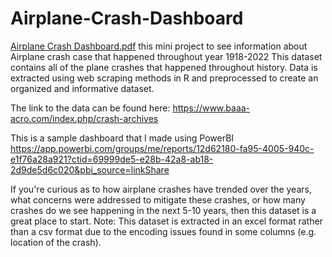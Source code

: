 
# Airplane-Crash-Dashboard
[Airplane Crash Dashboard.pdf](https://github.com/Rbfrnsh/Airplane-Crash-Dashboard/files/12483777/Airplane.Crash.Dashboard.pdf)
this mini project to see information about Airplane crash case that happened throughout year 1918-2022
This dataset contains all of the plane crashes that happened throughout history. 
Data is extracted using web scraping methods in R and preprocessed to create an organized and informative dataset.

The link to the data can be found here: https://www.baaa-acro.com/index.php/crash-archives

This is a sample dashboard that I made using PowerBI https://app.powerbi.com/groups/me/reports/12d62180-fa95-4005-940c-e1f76a28a921?ctid=69999de5-e28b-42a8-ab18-2d9de5d6c020&pbi_source=linkShare

If you're curious as to how airplane crashes have trended over the years, what concerns were addressed to mitigate these crashes, or how many crashes do we see happening in the next 5-10 years, then this dataset is a great place to start.
Note: This dataset is extracted in an excel format rather than a csv format due to the encoding issues found in some columns (e.g. location of the crash).
